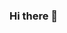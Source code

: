 ### Hi there 👋

<!--
**sourabhkumar45/sourabhkumar45** is a ✨ _special_ ✨ repository because its `README.md` (this file) appears on your GitHub profile.

Here are some ideas to get you started:
![](https://komarev.com/ghpvc/?username=your-github-sourabhkumar45&label=PROFILE+VIEWS)
- 🔭 I’m currently working on ...
- 🌱 I’m currently learning ...
- 👯 I’m looking to collaborate on ...
- 🤔 I’m looking for help with ...
- 💬 Ask me about ...
- 📫 How to reach me: ...
- 😄 Pronouns: ...
- ⚡ Fun fact: ...
-->


